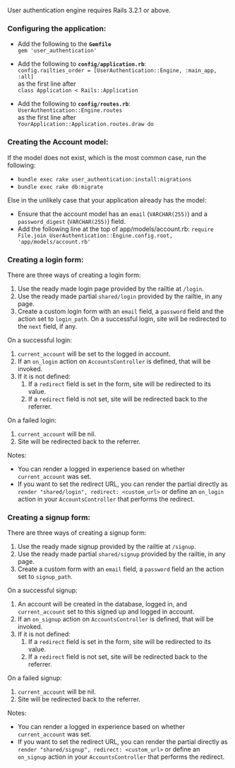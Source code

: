 User authentication engine requires Rails 3.2.1 or above.

### Configuring the application:

* Add the following to the **`Gemfile`**<br>
  `gem 'user_authentication'`

* Add the following to **`config/application.rb`**:<br>
  `config.railties_order = [UserAuthentication::Engine, :main_app, :all]`<br>
  as the first line after<br>
  `class Application < Rails::Application`

* Add the following to **`config/routes.rb`**:<br>
  `UserAuthentication::Engine.routes`<br>
  as the first line after<br>
  `YourApplication::Application.routes.draw do`

### Creating the Account model:

If the model does not exist, which is the most common case, run the following:

* `bundle exec rake user_authentication:install:migrations`
* `bundle exec rake db:migrate`

Else in the unlikely case that your application already has the model:

* Ensure that the account model has an `email` (`VARCHAR(255)`) and a `password_digest` (`VARCHAR(255)`) field.
* Add the following line at the top of app/models/account.rb:
  `require File.join UserAuthentication::Engine.config.root, 'app/models/account.rb'`

### Creating a login form:
There are three ways of creating a login form:

1. Use the ready made login page provided by the railtie at `/login`.
2. Use the ready made partial `shared/login` provided by the railtie, in any page.
3. Create a custom login form with an `email` field, a `password` field and the action set to `login_path`. On a successful login, site will be redirected to the `next` field, if any.

On a successful login:

1. `current_account` will be set to the logged in account.
2. If an `on_login` action on `AccountsController` is defined, that will be invoked.
3. If it is not defined:
	1. If a `redirect` field is set in the form, site will be redirected to its value.
	2. If a `redirect` field is not set, site will be redirected back to the referrer.

On a failed login:

1. `current_account` will be nil.
2. Site will be redirected back to the referrer.

Notes:

* You can render a logged in experience based on whether `current_account` was set.
* If you want to set the redirect URL, you can render the partial directly as `render "shared/login", redirect: <custom_url>` or define an `on_login` action in your `AccountsController` that performs the redirect.

### Creating a signup form:
There are three ways of creating a signup form:

1. Use the ready made signup provided by the railtie at `/signup`.
2. Use the ready made partial `shared/signup` provided by the railtie, in any page.
3. Create a custom form with an `email` field, a `password` field an the action set to `signup_path`.

On a successful signup:

1. An account will be created in the database, logged in, and `current_account` set to this signed up and logged in account.
2. If an `on_signup` action on `AccountsController` is defined, that will be invoked.
3. If it is not defined:
	1. If a `redirect` field is set in the form, site will be redirected to its value.
	2. If a `redirect` field is not set, site will be redirected back to the referrer.

On a failed signup:

1. `current_account` will be nil.
2. Site will be redirected back to the referrer.

Notes:

* You can render a logged in experience based on whether `current_account` was set.
* If you want to set the redirect URL, you can render the partial directly as `render "shared/signup", redirect: <custom_url>` or define an `on_signup` action in your `AccountsController` that performs the redirect.
